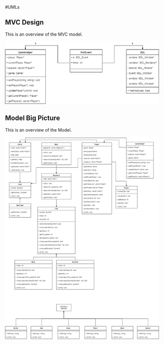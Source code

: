 #UMLs

## MVC Design

This is an overview of the MVC model.

![MVC UML](doc/mvc.png)

## Model Big Picture

This is an overview of the Model.

![Model UML](doc/uml.png)

